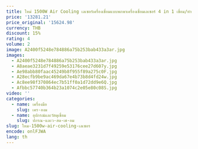 ```yaml
---
title: ใหม่ 1500W Air Cooling เลเซอร์เครื่องเชื่อมแบบพกพาเครื่องเชื่อมเลเซอร์ 4 in 1 เชื่อม/ทําความสะอาด/ตัดสําหรับโลหะเลเซอร์เครื่อง
price: '13281.21'
price_original: '15624.98'
currency: THB
discount: 15%
rating: 4
volume: 2
image: A2400f5248e784886a75b253bab433a3ar.jpg
images:
  - A2400f5248e784886a75b253bab433a3ar.jpg
  - A8aeae3231d7f49259e53176cee27d607y.jpg
  - Ae98abb80faac45249b8f955f89a275c0F.jpg
  - A28ecfb9be9ac469da67e4b73b8d4fd24w.jpg
  - Ac8ee98f370864ec7b51ff0a1d72dd9e6Q.jpg
  - Afbbc57740b364b23a1074c2e05e80c08S.jpg
video: ''
categories:
  - name: เครื่องมือ
    slug: เคร-องม
  - name: อุปกรณ์และวัสดุเชื่อม
    slug: ปกรณ-และว-สด-เช-อม
slug: ใหม-1500w-air-cooling-เลเซอร
encode: onlFJWA
lang: th
---
```

  